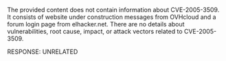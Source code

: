 The provided content does not contain information about CVE-2005-3509. It consists of website under construction messages from OVHcloud and a forum login page from elhacker.net. There are no details about vulnerabilities, root cause, impact, or attack vectors related to CVE-2005-3509.

RESPONSE: UNRELATED